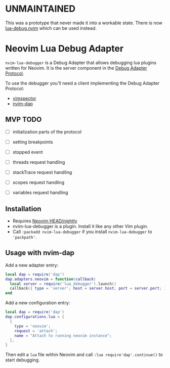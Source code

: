 # UNMAINTAINED

This was a prototype that never made it into a workable state.
There is now [lua-debug.nvim](https://github.com/jbyuki/lua-debug.nvim) which can be used instead.


# Neovim Lua Debug Adapter


`nvim-lua-debugger` is a Debug Adapter that allows debugging lua plugins written for Neovim.
It is the server component in the [Debug Adapter Protocol][1].

To use the debugger you'll need a client implementing the Debug Adapter Protocol:

- [vimspector][2]
- [nvim-dap][3]


## MVP TODO

- [ ] initialization parts of the protocol
- [ ] setting breakpoints
- [ ] stopped event
- [ ] threads request handling
- [ ] stackTrace request handling
- [ ] scopes request handling
- [ ] variables request handling


## Installation

- Requires [Neovim HEAD/nightly][4]
- nvim-lua-debugger is a plugin. Install it like any other Vim plugin.
- Call `:packadd nvim-lua-debugger` if you install `nvim-lua-debugger` to `'packpath'`.


## Usage with nvim-dap

Add a new adapter entry:

```lua
local dap = require('dap')
dap.adapters.neovim = function(callback)
  local server = require('lua_debugger').launch()
  callback({ type = 'server'; host = server.host; port = server.port; })
end
```

Add a new configuration entry:

```lua
local dap = require('dap')
dap.configurations.lua = {
  {
    type = 'neovim';
    request = 'attach';
    name = "Attach to running neovim instance";
  },
}
```

Then edit a ``lua`` file within Neovim and call `:lua require'dap'.continue()` to start debugging.


[1]: https://microsoft.github.io/debug-adapter-protocol/overview
[2]: https://github.com/puremourning/vimspector
[3]: https://github.com/mfussenegger/nvim-dap
[4]: https://github.com/neovim/neovim/releases/tag/nightly
